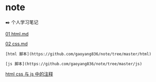 # note
✒️ 个人学习笔记

[01 html.md](https://github.com/gaoyang836/note/blob/master/01html.md)

[02 css.md](https://github.com/gaoyang836/note/blob/master/02css.md)
```
[html 脚本](https://github.com/gaoyang836/note/tree/master/html)

[js 脚本](https://github.com/gaoyang836/note/tree/master/js)
```
[html css 与 js 中的注释](https://github.com/gaoyang836/note/blob/master/html%20css%20%E4%B8%8E%20js%20%E4%B8%AD%E7%9A%84%E6%B3%A8%E9%87%8A)
